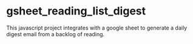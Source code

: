 # gsheet_reading_list_digest
This javascript project integrates with a google sheet to generate a daily digest email from a backlog of reading.
